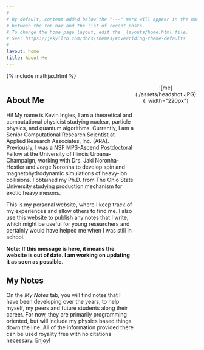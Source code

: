 ```yaml
---
#
# By default, content added below the "---" mark will appear in the home page
# between the top bar and the list of recent posts.
# To change the home page layout, edit the _layouts/home.html file.
# See: https://jekyllrb.com/docs/themes/#overriding-theme-defaults
#
layout: home
title: About Me
---
```

{% include mathjax.html %}


<div style="display: grid; grid-template-columns: 2fr 1fr;">
  <div sytle="text-align: just;" markdown="1">
  <h2> About Me </h2>

  Hi!
  My name is Kevin Ingles, I am a theoretical and computational physicist studying nuclear, particle physics, and quantum algorithms. 
  Currently, I am a Senior Computational Research Scientist at Applied Research Associates, Inc. (ARA).
  Previously, I was a NSF MPS-Ascend Postdoctoral Fellow at the University of Illinois Urbana-Champaign,
  working with Drs. Jaki Noronha-Hostler and Jorge Noronha to develop spin and 
  magnetohydrodynamic simulations of heavy-ion collisions.
  I obtained my Ph.D. from The Ohio State University studying production mechanism for exotic heavy mesons.

  This is my personal website, where I keep track of my experiences and allow others to find me.
  I also use this website to publish any notes that I write, which might be useful for young researchers and certainly would have helped me
  when I was still in school.

  __Note: If this message is here, it means the website is out of date. I am working on updating it as soon as possible.__

  <h2> My Notes </h2>

  On the _My Notes_ tab, you will find notes that I have been developing over the years, to help myself,
  my peers and future students along their career.
  For now, they are primarily programming oriented, but will include my physics based things down the line.
  All of the information provided there can be used royality free with no citations necessary.
  Enjoy!
  </div>
  <div style="text-align: center;" markdown="1">
  ![me](./assets/headshot.JPG){: width="220px"}
  </div>
</div>

